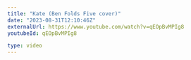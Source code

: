 ```yaml
---
title: "Kate (Ben Folds Five cover)"
date: "2023-08-31T12:10:46Z"
externalUrl: https://www.youtube.com/watch?v=qEOpBvMPIg8
youtubeId: qEOpBvMPIg8

type: video
---
```

